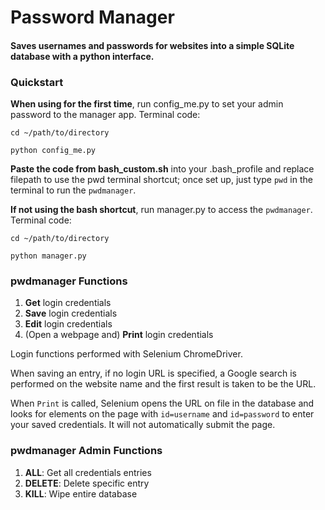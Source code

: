 # Password Manager

#### Saves usernames and passwords for websites into a simple SQLite database with a python interface.

### Quickstart

**When using for the first time**, run config_me.py to set your admin password to the manager app. Terminal code:

```cd ~/path/to/directory```

```python config_me.py```

**Paste the code from bash_custom.sh** into your .bash_profile and replace filepath to use the pwd terminal shortcut; once set up, just type ```pwd``` in the terminal to run the ```pwdmanager```.

**If not using the bash shortcut**, run manager.py to access the ```pwdmanager```. Terminal code:

```cd ~/path/to/directory```

```python manager.py```

### pwdmanager Functions
1. **Get** login credentials
2. **Save** login credentials
3. **Edit** login credentials
4. (Open a webpage and) **Print** login credentials

Login functions performed with Selenium ChromeDriver.

When saving an entry, if no login URL is specified, a Google search is performed on the website name and the first result is taken to be the URL.

When ```Print``` is called, Selenium opens the URL on file in the database and looks for elements on the page with ```id=username``` and ```id=password``` to enter your saved credentials. It will not automatically submit the page.

### pwdmanager Admin Functions
1. **ALL**: Get all credentials entries
2. **DELETE**: Delete specific entry
3. **KILL**: Wipe entire database